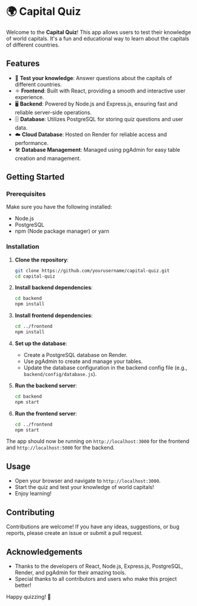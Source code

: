 # 🌍 Capital Quiz

Welcome to the **Capital Quiz**! This app allows users to test their knowledge of world capitals. It's a fun and educational way to learn about the capitals of different countries.

## Features

- 📝 **Test your knowledge**: Answer questions about the capitals of different countries.
- ⚛️ **Frontend**: Built with React, providing a smooth and interactive user experience.
- 🖥️ **Backend**: Powered by Node.js and Express.js, ensuring fast and reliable server-side operations.
- 🗄️ **Database**: Utilizes PostgreSQL for storing quiz questions and user data.
- ☁️ **Cloud Database**: Hosted on Render for reliable access and performance.
- 🛠️ **Database Management**: Managed using pgAdmin for easy table creation and management.

## Getting Started

### Prerequisites

Make sure you have the following installed:

- Node.js
- PostgreSQL
- npm (Node package manager) or yarn

### Installation

1. **Clone the repository**:
    ```bash
    git clone https://github.com/yourusername/capital-quiz.git
    cd capital-quiz
    ```

2. **Install backend dependencies**:
    ```bash
    cd backend
    npm install
    ```

3. **Install frontend dependencies**:
    ```bash
    cd ../frontend
    npm install
    ```

4. **Set up the database**:
    - Create a PostgreSQL database on Render.
    - Use pgAdmin to create and manage your tables.
    - Update the database configuration in the backend config file (e.g., `backend/config/database.js`).

5. **Run the backend server**:
    ```bash
    cd backend
    npm start
    ```

6. **Run the frontend server**:
    ```bash
    cd ../frontend
    npm start
    ```

The app should now be running on `http://localhost:3000` for the frontend and `http://localhost:5000` for the backend.

## Usage

- Open your browser and navigate to `http://localhost:3000`.
- Start the quiz and test your knowledge of world capitals!
- Enjoy learning!

## Contributing

Contributions are welcome! If you have any ideas, suggestions, or bug reports, please create an issue or submit a pull request.


## Acknowledgements

- Thanks to the developers of React, Node.js, Express.js, PostgreSQL, Render, and pgAdmin for their amazing tools.
- Special thanks to all contributors and users who make this project better!

Happy quizzing! 🎉